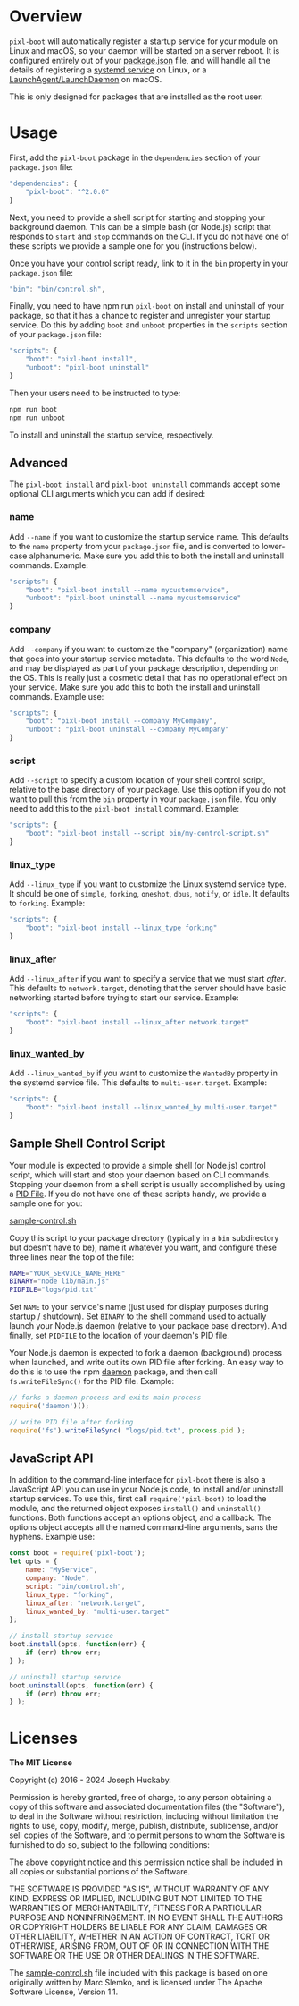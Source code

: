 # Overview

`pixl-boot` will automatically register a startup service for your module on Linux and macOS, so your daemon will be started on a server reboot.  It is configured entirely out of your [package.json](https://docs.npmjs.com/files/package.json) file, and will handle all the details of registering a [systemd service](https://en.wikipedia.org/wiki/Systemd) on Linux, or a [LaunchAgent/LaunchDaemon](https://developer.apple.com/library/content/documentation/MacOSX/Conceptual/BPSystemStartup/Chapters/CreatingLaunchdJobs.html) on macOS.

This is only designed for packages that are installed as the root user.

# Usage

First, add the `pixl-boot` package in the `dependencies` section of your `package.json` file:

```js
"dependencies": {
	"pixl-boot": "^2.0.0"
}
```

Next, you need to provide a shell script for starting and stopping your background daemon.  This can be a simple bash (or Node.js) script that responds to `start` and `stop` commands on the CLI.  If you do not have one of these scripts we provide a sample one for you (instructions below).

Once you have your control script ready, link to it in the `bin` property in your `package.json` file:

```js
"bin": "bin/control.sh",
```

Finally, you need to have npm run `pixl-boot` on install and uninstall of your package, so that it has a chance to register and unregister your startup service.  Do this by adding `boot` and `unboot` properties in the `scripts` section of your `package.json` file:

```js
"scripts": {
	"boot": "pixl-boot install",
	"unboot": "pixl-boot uninstall"
}
```

Then your users need to be instructed to type:

```sh
npm run boot
npm run unboot
```

To install and uninstall the startup service, respectively.

## Advanced

The `pixl-boot install` and `pixl-boot uninstall` commands accept some optional CLI arguments which you can add if desired:

### name

Add `--name` if you want to customize the startup service name.  This defaults to the `name` property from your `package.json` file, and is converted to lower-case alphanumeric.  Make sure you add this to both the install and uninstall commands.  Example:

```js
"scripts": {
	"boot": "pixl-boot install --name mycustomservice",
	"unboot": "pixl-boot uninstall --name mycustomservice"
}
```

### company

Add `--company` if you want to customize the "company" (organization) name that goes into your startup service metadata.  This defaults to the word `Node`, and may be displayed as part of your package description, depending on the OS.  This is really just a cosmetic detail that has no operational effect on your service.  Make sure you add this to both the install and uninstall commands.  Example use:

```js
"scripts": {
	"boot": "pixl-boot install --company MyCompany",
	"unboot": "pixl-boot uninstall --company MyCompany"
}
```

### script

Add `--script` to specify a custom location of your shell control script, relative to the base directory of your package.  Use this option if you do not want to pull this from the `bin` property in your `package.json` file.  You only need to add this to the `pixl-boot install` command.  Example:

```js
"scripts": {
	"boot": "pixl-boot install --script bin/my-control-script.sh"
}
```

### linux_type

Add `--linux_type` if you want to customize the Linux systemd service type.  It should be one of `simple`, `forking`, `oneshot`, `dbus`, `notify`, or `idle`.  It defaults to `forking`.  Example:

```js
"scripts": {
	"boot": "pixl-boot install --linux_type forking"
}
```

### linux_after

Add `--linux_after` if you want to specify a service that we must start *after*.  This defaults to `network.target`, denoting that the server should have basic networking started before trying to start our service.  Example:

```js
"scripts": {
	"boot": "pixl-boot install --linux_after network.target"
}
```

### linux_wanted_by

Add `--linux_wanted_by` if you want to customize the `WantedBy` property in the systemd service file.  This defaults to `multi-user.target`.  Example:

```js
"scripts": {
	"boot": "pixl-boot install --linux_wanted_by multi-user.target"
}
```

## Sample Shell Control Script

Your module is expected to provide a simple shell (or Node.js) control script, which will start and stop your daemon based on CLI commands.  Stopping your daemon from a shell script is usually accomplished by using a [PID File](https://en.wikipedia.org/wiki/Process_identifier#Pidfile).  If you do not have one of these scripts handy, we provide a sample one for you:

[sample-control.sh](https://github.com/jhuckaby/pixl-boot/blob/master/sample-control.sh)

Copy this script to your package directory (typically in a `bin` subdirectory but doesn't have to be), name it whatever you want, and configure these three lines near the top of the file:

```sh
NAME="YOUR_SERVICE_NAME_HERE"
BINARY="node lib/main.js"
PIDFILE="logs/pid.txt"
```

Set `NAME` to your service's name (just used for display purposes during startup / shutdown).  Set `BINARY` to the shell command used to actually launch your Node.js daemon (relative to your package base directory).  And finally, set `PIDFILE` to the location of your daemon's PID file. 

Your Node.js daemon is expected to fork a daemon (background) process when launched, and write out its own PID file after forking.  An easy way to do this is to use the npm [daemon](https://www.npmjs.com/package/daemon) package, and then call `fs.writeFileSync()` for the PID file.  Example:

```js
// forks a daemon process and exits main process
require('daemon')();

// write PID file after forking
require('fs').writeFileSync( "logs/pid.txt", process.pid );
```

## JavaScript API

In addition to the command-line interface for `pixl-boot` there is also a JavaScript API you can use in your Node.js code, to install and/or uninstall startup services.  To use this, first call `require('pixl-boot)` to load the module, and the returned object exposes `install()` and `uninstall()` functions.  Both functions accept an options object, and a callback.  The options object accepts all the named command-line arguments, sans the hyphens.  Example use:

```js
const boot = require('pixl-boot');
let opts = {
	name: "MyService",
	company: "Node",
	script: "bin/control.sh",
	linux_type: "forking",
	linux_after: "network.target",
	linux_wanted_by: "multi-user.target"
};

// install startup service
boot.install(opts, function(err) {
	if (err) throw err;
} );

// uninstall startup service
boot.uninstall(opts, function(err) {
	if (err) throw err;
} );
```

# Licenses

**The MIT License**

Copyright (c) 2016 - 2024 Joseph Huckaby.

Permission is hereby granted, free of charge, to any person obtaining a copy
of this software and associated documentation files (the "Software"), to deal
in the Software without restriction, including without limitation the rights
to use, copy, modify, merge, publish, distribute, sublicense, and/or sell
copies of the Software, and to permit persons to whom the Software is
furnished to do so, subject to the following conditions:

The above copyright notice and this permission notice shall be included in
all copies or substantial portions of the Software.

THE SOFTWARE IS PROVIDED "AS IS", WITHOUT WARRANTY OF ANY KIND, EXPRESS OR
IMPLIED, INCLUDING BUT NOT LIMITED TO THE WARRANTIES OF MERCHANTABILITY,
FITNESS FOR A PARTICULAR PURPOSE AND NONINFRINGEMENT. IN NO EVENT SHALL THE
AUTHORS OR COPYRIGHT HOLDERS BE LIABLE FOR ANY CLAIM, DAMAGES OR OTHER
LIABILITY, WHETHER IN AN ACTION OF CONTRACT, TORT OR OTHERWISE, ARISING FROM,
OUT OF OR IN CONNECTION WITH THE SOFTWARE OR THE USE OR OTHER DEALINGS IN
THE SOFTWARE.

The [sample-control.sh](https://github.com/jhuckaby/pixl-boot/blob/master/sample-control.sh) file included with this package is based on one originally written by Marc Slemko, and is licensed under The Apache Software License, Version 1.1.
